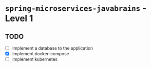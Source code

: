 # `spring-microservices-javabrains` - Level 1

## TODO

- [ ] Implement a database to the application
- [x] Implement docker-compose
- [ ] Implement kubernetes
